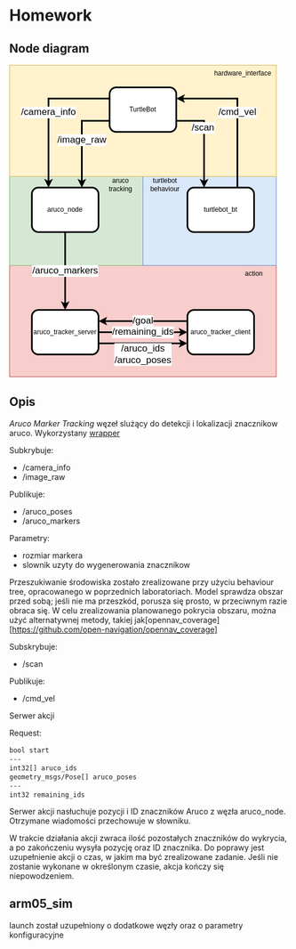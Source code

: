 # Homework

## Node diagram

![diagram](resources/diagram.drawio.png)

## Opis

*Aruco Marker Tracking* węzeł slużący do detekcji i lokalizacji znacznikow aruco. Wykorzystany [wrapper](https://github.com/JMU-ROBOTICS-VIVA/ros2_aruco)

Subkrybuje:
- /camera_info
- /image_raw
  
Publikuje:
- /aruco_poses
- /aruco_markers

Parametry:
- rozmiar markera
- slownik uzyty do wygenerowania znacznikow


Przeszukiwanie środowiska zostało zrealizowane przy użyciu behaviour tree, opracowanego w poprzednich laboratoriach. Model sprawdza obszar przed sobą; jeśli nie ma przeszkód, porusza się prosto, w przeciwnym razie obraca się. W celu zrealizowania planowanego pokrycia obszaru, można użyć alternatywnej metody, takiej jak[opennav_coverage][https://github.com/open-navigation/opennav_coverage]


Subskrybuje:
- /scan

Publikuje:
- /cmd_vel

Serwer akcji

Request:
```
bool start
---
int32[] aruco_ids
geometry_msgs/Pose[] aruco_poses
---
int32 remaining_ids
```
Serwer akcji nasłuchuje pozycji i ID znaczników Aruco z węzła aruco_node. Otrzymane wiadomości przechowuje w słowniku.

W trakcie działania akcji zwraca ilość pozostałych znaczników do wykrycia, a po zakończeniu wysyła pozycję oraz ID znacznika.
Do poprawy jest uzupełnienie akcji o czas, w jakim ma być zrealizowane zadanie. Jeśli nie zostanie wykonane w określonym czasie, akcja kończy się niepowodzeniem.

## arm05_sim
launch został uzupełniony o dodatkowe węzły oraz o parametry konfiguracyjne
